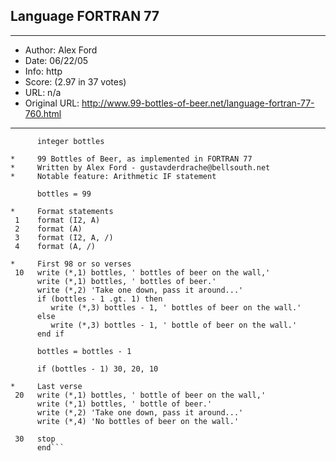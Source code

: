 
## Language FORTRAN 77 ##
---
- Author: Alex Ford
- Date: 06/22/05
- Info: http
- Score:  (2.97 in 37 votes)
- URL: n/a
- Original URL: http://www.99-bottles-of-beer.net/language-fortran-77-760.html
---

```      program ninetyninebottles
      integer bottles

*     99 Bottles of Beer, as implemented in FORTRAN 77
*     Written by Alex Ford - gustavderdrache@bellsouth.net
*     Notable feature: Arithmetic IF statement

      bottles = 99

*     Format statements
 1    format (I2, A)
 2    format (A)
 3    format (I2, A, /)
 4    format (A, /)

*     First 98 or so verses
 10   write (*,1) bottles, ' bottles of beer on the wall,'
      write (*,1) bottles, ' bottles of beer.'
      write (*,2) 'Take one down, pass it around...'
      if (bottles - 1 .gt. 1) then
         write (*,3) bottles - 1, ' bottles of beer on the wall.'
      else
         write (*,3) bottles - 1, ' bottle of beer on the wall.'
      end if

      bottles = bottles - 1

      if (bottles - 1) 30, 20, 10

*     Last verse
 20   write (*,1) bottles, ' bottle of beer on the wall,'
      write (*,1) bottles, ' bottle of beer.'
      write (*,2) 'Take one down, pass it around...'
      write (*,4) 'No bottles of beer on the wall.'

 30   stop
      end```